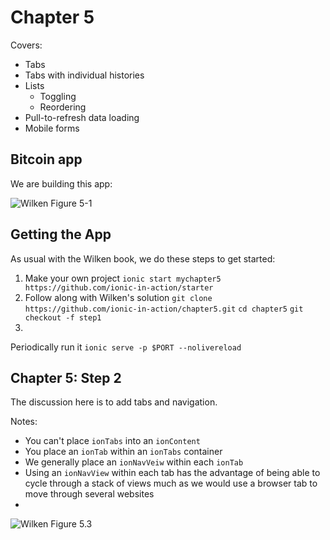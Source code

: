 # Chapter 5

Covers:

* Tabs
* Tabs with individual histories
* Lists
    * Toggling
    * Reordering
* Pull-to-refresh data loading
* Mobile forms
 
## Bitcoin app

We are building this app:

![Wilken Figure 5-1](http://i39.photobucket.com/albums/e188/ahuimanu/Figure5-1_zpssfmkgyx2.png "Wilken Figure 5.1")

## Getting the App

As usual with the Wilken book, we do these steps to get started:

1) Make your own project
`ionic start mychapter5 https://github.com/ionic-in-action/starter`
2) Follow along with Wilken's solution
`git clone https://github.com/ionic-in-action/chapter5.git`
`cd chapter5`
`git checkout -f step1`
3)
Periodically run it
`ionic serve -p $PORT --nolivereload`

## Chapter 5: Step 2

The discussion here is to add tabs and navigation.

Notes:

* You can't place `ionTabs` into an `ionContent`
* You place an `ionTab` within an `ionTabs` container
* We generally place an `ionNavVeiw` within each `ionTab`
* Using an `ionNavView` within each tab has the advantage of being able to cycle through a stack of views much as we would use a browser tab to move through several websites
* 

![Wilken Figure 5.3](http://i39.photobucket.com/albums/e188/ahuimanu/Figure5-3_zpsuwuda247.png "Giving tabs individual histories with ionViews")